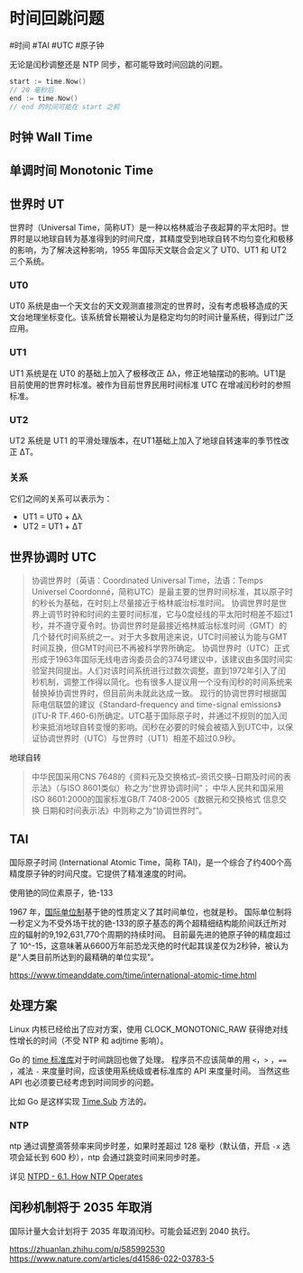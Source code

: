# 时间回跳问题

#时间 #TAI #UTC #原子钟

无论是闰秒调整还是 NTP 同步，都可能导致时间回跳的问题。

```go
start := time.Now()
// 20 毫秒后
end := time.Now()
// end 的时间可能在 start 之前
```

## 时钟 Wall Time

## 单调时间 Monotonic Time

## 世界时 UT

世界时（Universal Time，简称UT）是一种以格林威治子夜起算的平太阳时。世界时是以地球自转为基准得到的时间尺度，其精度受到地球自转不均匀变化和极移的影响，为了解决这种影响，1955 年国际天文联合会定义了 UT0、UT1 和 UT2 三个系统。

### UT0

UT0 系统是由一个天文台的天文观测直接测定的世界时，没有考虑极移造成的天文台地理坐标变化。该系统曾长期被认为是稳定均匀的时间计量系统，得到过广泛应用。

### UT1

UT1 系统是在 UT0 的基础上加入了极移改正 Δλ，修正地轴摆动的影响。UT1是目前使用的世界时标准。被作为目前世界民用时间标准 UTC 在增减闰秒时的参照标准。

### UT2

UT2 系统是 UT1 的平滑处理版本，在UT1基础上加入了地球自转速率的季节性改正 ΔT。

### 关系

它们之间的关系可以表示为：

- UT1 = UT0 + Δλ
- UT2 = UT1 + ΔT

## 世界协调时 UTC

> 协调世界时（英语：Coordinated Universal Time，法语：Temps Universel Coordonné，简称UTC）是最主要的世界时间标准，其以原子时的秒长为基础，在时刻上尽量接近于格林威治标准时间。
> 协调世界时是世界上调节时钟和时间的主要时间标准，它与0度经线的平太阳时相差不超过1秒，并不遵守夏令时。协调世界时是最接近格林威治标准时间（GMT）的几个替代时间系统之一。对于大多数用途来说，UTC时间被认为能与GMT时间互换，但GMT时间已不再被科学界所确定。
> 协调世界时（UTC）正式形成于1963年国际无线电咨询委员会的374号建议中，该建议由多国时间实验室共同提出。人们对该时间系统进行过数次调整，直到1972年引入了闰秒机制，调整工作得以简化。也有很多人提议用一个没有闰秒的时间系统来替换掉协调世界时，但目前尚未就此达成一致。
> 现行的协调世界时根据国际电信联盟的建议《Standard-frequency and time-signal emissions》(ITU-R TF.460-6)所确定。UTC基于国际原子时，并通过不规则的加入闰秒来抵消地球自转变慢的影响。闰秒在必要的时候会被插入到UTC中，以保证协调世界时（UTC）与世界时（UT1）相差不超过0.9秒。

地球自转

> 中华民国采用CNS 7648的《资料元及交换格式–资讯交换–日期及时间的表示法》（与ISO 8601类似）称之为“世界协调时间”；
> 中华人民共和国采用ISO 8601:2000的国家标准GB/T 7408-2005《数据元和交换格式 信息交换 日期和时间表示法》中则称之为“协调世界时”。

## TAI

国际原子时间 (International Atomic Time，简称 TAI)，是一个综合了约400个高精度原子钟的时间尺度。它提供了精准速度的时间。

使用铯的同位素原子，铯-133

1967 年，[国际单位制][]基于铯的性质定义了其时间单位，也就是秒。
国际单位制将一秒定义为不受外场干扰的铯-133的原子基态的两个超精细结构能阶间跃迁所对应的辐射的9,192,631,770个周期的持续时间。
目前最先进的铯原子钟的精度超过了 10^-15，这意味著从6600万年前恐龙灭绝的时代起其误差仅为2秒钟，被认为是“人类目前所达到的最精确的单位实现”。

https://www.timeanddate.com/time/international-atomic-time.html

## 处理方案

Linux 内核已经给出了应对方案，使用 CLOCK_MONOTONIC_RAW 获得绝对线性增长的时间（不受 NTP 和 adjtime 影响）。

Go 的 [time 标准库](https://pkg.go.dev/time#hdr-Monotonic_Clocks)对于时间跳回也做了处理。
程序员不应该简单的用 `<`，`>` ，`==` ，减法 `-` 来度量时间，应该使用系统级或者标准库的 API 来度量时间。
当然这些 API 也必须要已经考虑到时间同步的问题。

比如 Go 是这样实现 [Time.Sub](https://github.com/golang/go/blob/1c05968c9a5d6432fc6f30196528f8f37287dd3d/src/time/time.go#L880-L907) 方法的。

### NTP

ntp 通过调整滴答频率来同步时差，如果时差超过 128 毫秒（默认值，开启 `-x` 选项会延长到 600 秒），ntp 会通过跳变时间来同步时差。

详见 [NTPD - 6.1. How NTP Operates](https://docs.ntpsec.org/latest/ntpd.html)

## 闰秒机制将于 2035 年取消

国际计量大会计划将于 2035 年取消闰秒。可能会延迟到 2040 执行。

https://zhuanlan.zhihu.com/p/585992530
https://www.nature.com/articles/d41586-022-03783-5


[国际单位制]: https://www.wikiwand.com/zh-hans/%E5%9C%8B%E9%9A%9B%E5%96%AE%E4%BD%8D%E5%88%B6
